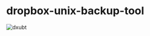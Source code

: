 # dropbox-unix-backup-tool

![dxubt](https://cloud.githubusercontent.com/assets/1631752/9953260/760f2c4a-5db5-11e5-81b2-22883103ced7.png)

